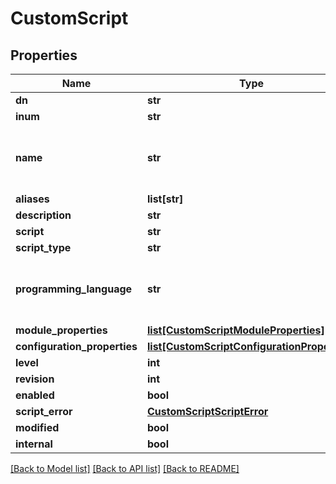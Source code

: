 # CustomScript

## Properties
Name | Type | Description | Notes
------------ | ------------- | ------------- | -------------
**dn** | **str** |  | [optional] 
**inum** | **str** |  | [optional] 
**name** | **str** | Name should contain only letters, digits and underscores. | 
**aliases** | **list[str]** |  | [optional] 
**description** | **str** |  | [optional] 
**script** | **str** | Actual script. | [optional] 
**script_type** | **str** |  | [optional] 
**programming_language** | **str** | Specifies programming language of the custom script. | [optional] 
**module_properties** | [**list[CustomScriptModuleProperties]**](CustomScriptModuleProperties.md) |  | [optional] 
**configuration_properties** | [**list[CustomScriptConfigurationProperties]**](CustomScriptConfigurationProperties.md) |  | [optional] 
**level** | **int** |  | [optional] 
**revision** | **int** |  | [optional] 
**enabled** | **bool** |  | [optional] 
**script_error** | [**CustomScriptScriptError**](CustomScriptScriptError.md) |  | [optional] 
**modified** | **bool** |  | [optional] 
**internal** | **bool** |  | [optional] 

[[Back to Model list]](../README.md#documentation-for-models) [[Back to API list]](../README.md#documentation-for-api-endpoints) [[Back to README]](../README.md)


